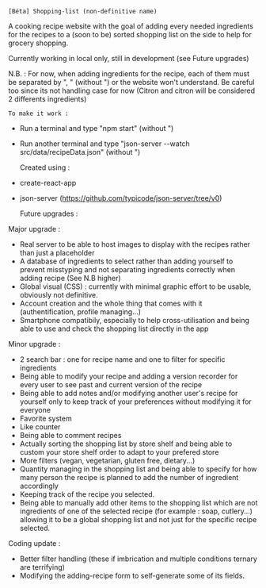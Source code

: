     [Béta] Shopping-list (non-definitive name)

A cooking recipe website with the goal of adding every needed ingredients for the recipes to a (soon to be) sorted shopping list on the side to help for grocery shopping.

Currently working in local only, still in development (see Future upgrades)

N.B. : For now, when adding ingredients for the recipe, each of them must be separated by ", " (without ") or the website won't understand. Be careful too since its not handling case for now (Citron and citron will be considered 2 differents ingredients)

    To make it work :

- Run a terminal and type "npm start" (without ")
- Run another terminal and type "json-server --watch src/data/recipeData.json" (without ")

  Created using :

- create-react-app
- json-server (https://github.com/typicode/json-server/tree/v0)

  Future upgrades :

Major upgrade :

- Real server to be able to host images to display with the recipes rather than just a placeholder
- A database of ingredients to select rather than adding yourself to prevent misstyping and not separating ingredients correctly when adding recipe (See N.B higher)
- Global visual (CSS) : currently with minimal graphic effort to be usable, obviously not definitive.
- Account creation and the whole thing that comes with it (authentification, profile managing...)
- Smartphone compatibily, especially to help cross-utilisation and being able to use and check the shopping list directly in the app

Minor upgrade :

- 2 search bar : one for recipe name and one to filter for specific ingredients
- Being able to modify your recipe and adding a version recorder for every user to see past and current version of the recipe
- Being able to add notes and/or modifying another user's recipe for yourself only to keep track of your preferences without modifying it for everyone
- Favorite system
- Like counter
- Being able to comment recipes
- Actually sorting the shopping list by store shelf and being able to custom your store shelf order to adapt to your prefered store
- More filters (vegan, vegetarian, gluten free, dietary...)
- Quantity managing in the shopping list and being able to specify for how many person the recipe is planned to add the number of ingredient accordingly
- Keeping track of the recipe you selected.
- Being able to manually add other items to the shopping list which are not ingredients of one of the selected recipe (for example : soap, cutlery...) allowing it to be a global shopping list and not just for the specific recipe selected.

Coding update :

- Better filter handling (these if imbrication and multiple conditions ternary are terrifying)
- Modifying the adding-recipe form to self-generate some of its fields.
